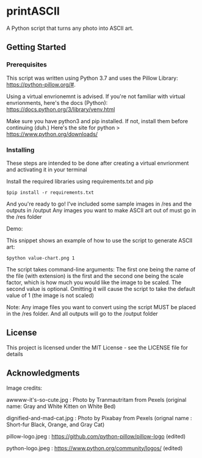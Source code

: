 # printASCII

A Python script that turns any photo into ASCII art.

## Getting Started

### Prerequisites

This script was written using Python 3.7 and uses the Pillow Library: https://python-pillow.org/#. 

Using a virtual envrionemnt is advised. If you're not familiar with virtual envrionments, here's the docs (Python):
https://docs.python.org/3/library/venv.html

Make sure you have python3 and pip installed. If not, install them before continuing (duh.) 
Here's the site for python > https://www.python.org/downloads/

### Installing

These steps are intended to be done after creating a virtual envrionment and activating it in your terminal

Install the required libraries using requirements.txt and pip
```
$pip install -r requirements.txt
```
And you're ready to go!
I've included some sample images in /res and the outputs in /output
Any images you want to make ASCII art out of must go in the /res folder

Demo:

This snippet shows an example of how to use the script to generate ASCII art:

```
$python value-chart.png 1
```
The script takes command-line arguments:
The first one being the name of the file (with extension) is the first 
and the second one being the scale factor, which is how much you would like the image to be scaled. 
The second value is optional. Omitting it will cause the script to take the default value of 1 (the image is not scaled)


Note: Any image files you want to convert using the script MUST be placed in the /res folder. And all outputs will go to the /output folder

## License

This project is licensed under the MIT License - see the LICENSE file for details

## Acknowledgments

Image credits:

awwww-it's-so-cute.jpg : Photo by Tranmautritam from Pexels (original name: Gray and White Kitten on White Bed)

dignified-and-mad-cat.jpg : Photo by Pixabay from Pexels (orignal name : Short-fur Black, Orange, and Gray Cat)

pillow-logo.jpeg : https://github.com/python-pillow/pillow-logo (edited)

python-logo.jpeg : https://www.python.org/community/logos/ (edited)

